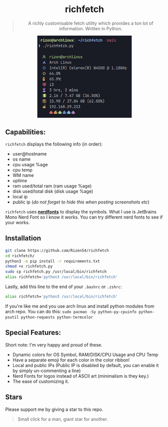 <div align="center">
<h1>richfetch</h1>

> A richly customisable fetch utility which provides a ton lot of information. Written in Python.

<img src="images/sample.png" alt="Sample Image" width="300">
</div>

## Capabilities:
`richfetch` displays the following info (in order):

- user@hostname
- os name
- cpu usage %age
- cpu temp
- WM name
- uptime
- ram used/total ram (ram usage %age)
- disk used/total disk (disk usage %age)
- local ip
- public ip (*do not forget to hide this when posting screenshots etc*)

`richfetch` uses [**nerdfonts**](https://www.nerdfonts.com/) to display the symbols. What I use is JetBrains Mono Nerd Font so I know it works. You can try different nerd fonts to see if your works.

## Installation
```bash
git clone https://github.com/Rizen54/richfetch
cd richfetch/
python3 -m pip install -r requirements.txt
chmod +x richfetch.py
sudo cp richfetch.py /usr/local/bin/richfetch
alias richfetch='python3 /usr/local/bin/richfetch'
```

Lastly, add this line to the end of your `.bashrc` or `.zshrc`:

```bash
alias richfetch='python3 /usr/local/bin/richfetch'
```

If you're like me and you use arch linux and install python modules from arch repo. You can do this:
`sudo pacman -Sy python-py-cpuinfo python-psutil python-requests python-termcolor`

## Special Features:
Short note: I'm very happy and proud of these.

- Dynamic colors for OS Symbol, RAM/DISK/CPU Usage and CPU Temp
- Have a separate emoji for each color in the color ribbon!
- Local and public IPs (Public IP is disabled by default, you can enable it by simply un-commenting a line)
- Nerd Fonts for logos instead of ASCII art (minimalism is they key.)
- The ease of customizing it.

## Stars
Please support me by giving a star to this repo.
> Small click for a man, giant star for another.
